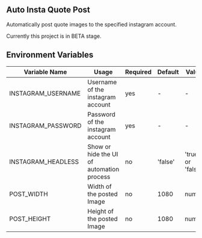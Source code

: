 ## Auto Insta Quote Post
Automatically post quote images to the specified instagram account.

Currently this project is in BETA stage.


## Environment Variables

| Variable Name | Usage | Required | Default | Values |
|-----------------------|-------|----------|---------|--------|
|INSTAGRAM_USERNAME| Username of the instagram account| yes | - | - |
|INSTAGRAM_PASSWORD| Password of the instagram account| yes | - | - |
|INSTAGRAM_HEADLESS| Show or hide the UI of automation process | no | 'false' | 'true' or 'false'|
|POST_WIDTH| Width of the posted Image | no | 1080 | number |
|POST_HEIGHT| Height of the posted Image | no | 1080 | number |


